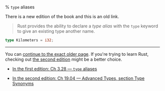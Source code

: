 % `type` aliases

There is a new edition of the book and this is an old link.

> Rust provides the ability to declare a _type alias_ with the `type` keyword to give an existing type another name.

```rust
type Kilometers = i32;
```

---

You can [continue to the exact older page][1].
If you're trying to learn Rust, checking out [the second edition][2] might be a better choice.

* [In the first edition: Ch 3.28 — `type` aliases][1]

* [In the second edition: Ch 19.04 — Advanced Types, section Type Synonyms][2]


[1]: first-edition/type-aliases.html
[2]: second-edition/ch19-04-advanced-types.html#type-aliases-create-type-synonyms

